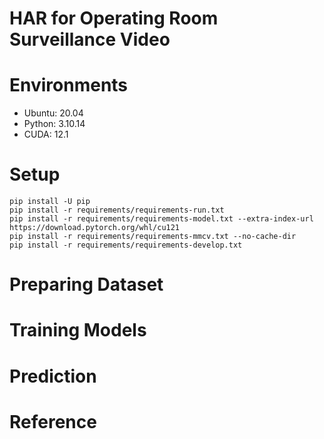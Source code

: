 # HAR for Operating Room Surveillance Video

# Environments
- Ubuntu: 20.04
- Python: 3.10.14
- CUDA: 12.1

# Setup
```
pip install -U pip
pip install -r requirements/requirements-run.txt
pip install -r requirements/requirements-model.txt --extra-index-url https://download.pytorch.org/whl/cu121
pip install -r requirements/requirements-mmcv.txt --no-cache-dir
pip install -r requirements/requirements-develop.txt
```

# Preparing Dataset
# Training Models
# Prediction
# Reference
